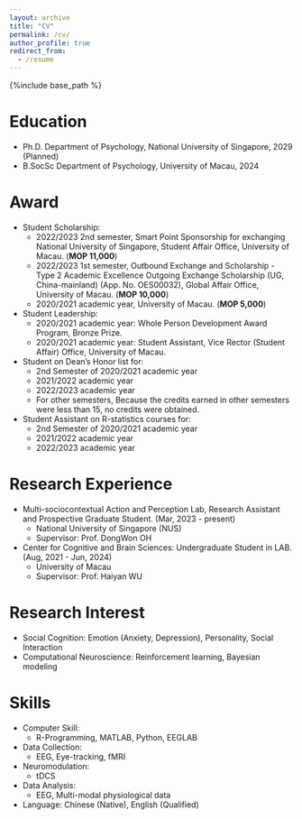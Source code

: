 ```yaml
---
layout: archive
title: "CV"
permalink: /cv/
author_profile: true
redirect_from:
  - /resume
---
```


{%include base_path %}

Education
======
* Ph.D. Department of Psychology, National University of Singapore, 2029 (Planned)
* B.SocSc Department of Psychology, University of Macau, 2024

Award
======
* Student Scholarship:
  * 2022/2023 2nd semester, Smart Point Sponsorship for exchanging National University of Singapore, Student Affair Office, University of Macau. (**MOP 11,000**)
  * 2022/2023 1st semester, Outbound Exchange and Scholarship - Type 2 Academic Excellence Outgoing Exchange Scholarship (UG, China-mainland) (App. No. OES00032), Global Affair Office, University of Macau. (**MOP 10,000**)     
  * 2020/2021 academic year, University of Macau. (**MOP 5,000**)
* Student Leadership:
  * 2020/2021 academic year: Whole Person Development Award Program, Bronze Prize.
  * 2020/2021 academic year: Student Assistant, Vice Rector (Student Affair) Office, University of Macau.
* Student on Dean’s Honor list for:
  * 2nd Semester of 2020/2021 academic year
  * 2021/2022 academic year
  * 2022/2023 academic year
  * For other semesters, Because the credits earned in other semesters were less than 15, no credits were obtained.
* Student Assistant on R-statistics courses for:
  * 2nd Semester of 2020/2021 academic year
  * 2021/2022 academic year
  * 2022/2023 academic year
    
Research Experience
======
* Multi-sociocontextual Action and Perception Lab,  Research Assistant and Prospective Graduate Student. (Mar, 2023 - present)
  * National University of Singapore (NUS)
  * Supervisor: Prof. DongWon OH
* Center for Cognitive and Brain Sciences: Undergraduate Student in LAB. (Aug, 2021 - Jun, 2024)
  * University of Macau
  * Supervisor: Prof. Haiyan WU

Research Interest
======
* Social Cognition: Emotion (Anxiety, Depression), Personality, Social Interaction
* Computational Neuroscience: Reinforcement learning, Bayesian modeling

Skills
======
* Computer Skill:
  * R-Programming, MATLAB, Python, EEGLAB
* Data Collection:
  * EEG, Eye-tracking, fMRI
* Neuromodulation: 
  * tDCS
* Data Analysis: 
  * EEG, Multi-modal physiological data
* Language: Chinese (Native), English (Qualified)
